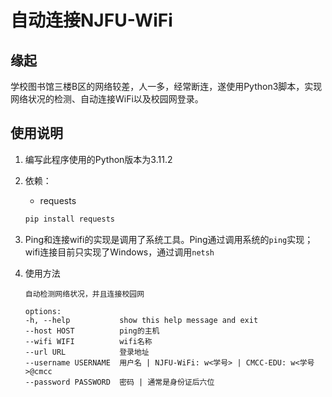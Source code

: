 # 自动连接NJFU-WiFi

## 缘起

学校图书馆三楼B区的网络较差，人一多，经常断连，遂使用Python3脚本，实现网络状况的检测、自动连接WiFi以及校园网登录。

## 使用说明

1. 编写此程序使用的Python版本为3.11.2
2. 依赖：

   - requests

   ```bash
   pip install requests
   ```

3. Ping和连接wifi的实现是调用了系统工具。Ping通过调用系统的`ping`实现；wifi连接目前只实现了Windows，通过调用`netsh`

4. 使用方法
    ```
    自动检测网络状况，并且连接校园网

    options:
    -h, --help           show this help message and exit
    --host HOST          ping的主机
    --wifi WIFI          wifi名称
    --url URL            登录地址
    --username USERNAME  用户名 | NJFU-WiFi: w<学号> | CMCC-EDU: w<学号>@cmcc
    --password PASSWORD  密码 | 通常是身份证后六位
    ```
